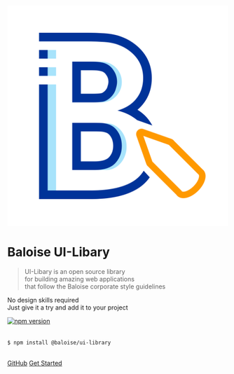 ![Baloise UI-Library Logo](docs/assets/icon.svg ':size=180')

# Baloise UI-Libary

> UI-Libary is an open source library<br>for building amazing web applications<br>that follow the Baloise corporate style guidelines

No design skills required<br>
Just give it a try and add it to your project

[![npm version](https://badge.fury.io/js/%40baloise%2Fui-library.svg)](https://badge.fury.io/js/%40baloise%2Fui-library)

<br>
<code class="cover-code">$ npm install @baloise/ui-library</code>
<br>
<br>

[GitHub](https://github.com/baloise/ui-library)
[Get Started](home.md)
